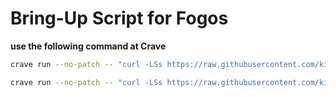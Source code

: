 # Bring-Up Script for Fogos

**use the following command at Crave**
```bash
crave run --no-patch -- "curl -LSs https://raw.githubusercontent.com/killer2801/Build_Script/refs/heads/main/bringup.sh | bash"
```

```bash
crave run --no-patch -- "curl -LSs https://raw.githubusercontent.com/killer2801/Build_Script/refs/heads/main/a14.sh | bash"
```
